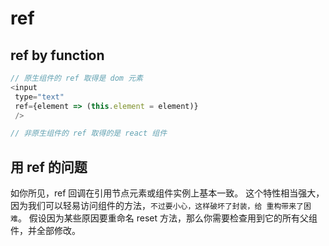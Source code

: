 # ref

## ref by function
```js
// 原生组件的 ref 取得是 dom 元素
<input
 type="text"
 ref={element => (this.element = element)}
 /> 

// 非原生组件的 ref 取得的是 react 组件
```


## 用 ref 的问题
如你所见，ref 回调在引用节点元素或组件实例上基本一致。
这个特性相当强大，因为我们可以轻易访问组件的方法，`不过要小心，这样破坏了封装，给
重构带来了困难`。
假设因为某些原因要重命名 reset 方法，那么你需要检查用到它的所有父组
件，并全部修改。
